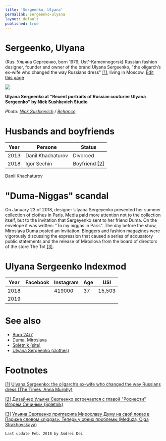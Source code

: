 ```yaml
---
title: 'Sergeenko, Ulyana'
permalink: sergeenko-ulyana
layout: default
published: true
---
```


# Sergeenko, Ulyana


(Rus. Ульяна Сергеенко, born 1979, Ust'-Kamennogorsk) Russian fashion designer, founder and owner of the brand Ulyana Sergeenko, "the oligarch’s ex-wife who changed the way Russians dress" <span id="a1">[\[1\]](#f1)</span>, living in Moscow. [Edit this page](http://prose.io/#indexmod/encyclopedia/edit/master/sergeenko-ulyana.md)

![](https://mir-s3-cdn-cf.behance.net/project_modules/max_1200/908b1256271565.59a74e16318d4.jpg)

**Ulyana Sergeenko at "Recent portraits of Russian couturier Ulyana Sergeenko" by  Nick Sushkevich Studio**

*Photo: [Nick Sushkevich](sushkevich-nick) / [Behance](https://mir-s3-cdn-cf.behance.net/project_modules/fs/908b1256271565.59a74e16318d4.jpg)*

# Husbands and boyfriends

|Year|Persone|Status
|----|-----|---|
|2013|Danil Khachaturov|Divorced|
|2018|Igor Sechin|Boyfriend <span id="a2">[\[2\]](#f2)</span>|



 Danil Khachaturov

# "Duma-Niggas" scandal

On January 23 of 2018, designer Ulyana Sergeyenko presented her summer collection of clothes in Paris. Media paid more attention not to the collection itself, but to the invitation that Sergeyenko sent to her friend Duma. On the envelope it was written: "To my niggas in Paris". The day before the show, Miroslava Duma posted an invitation. Bloggers and fashion magazines were vigorously discussing the expression that caused a series of accusatory public statements and the release of Miroslova from the board of directors of the store The Tot <span id="a3">[\[3\]](#f3)</span>.

# Ulyana Sergeenko Indexmod

|Year|Facebook|Instagram|Age|USI|
|-|-|-|-|-|
|2018||419000|37|15,503|
|2019|||||

# See also

+ [Buro 24/7](buro-24-7)
+ [Duma, Miroslava](duma-miroslava)
+ [Spletnik (site)](spletnik-site)
+ [Ulyana Sergeenko (clothes)](ulyana-sergeenko-clothes)


# Footnotes

[[1]](#a1) <span id="f1"></span> [Ulyana Sergeenko: the oligarch’s ex-wife who changed the way Russians dress (The Times, Anna Murphy)](https://www.thetimes.co.uk/article/ulyana-sergeenko-the-oligarchs-ex-wife-who-changed-the-way-russians-dress-zdndcqzml)

[[2]](#a2) <span id="f2"></span> [Дизайнер Ульяна Сергеенко встречается с главой "Роснефти" Игорем Сечиным (Spletnik)](http://www.spletnik.ru/buzz/love/80727-ulyana-sergeenko-vstrechaetsya-s-igorem-sechinym.html)

[[3]](#a3) <span id="f3"></span> [Ульяна Сергеенко пригласила Мирославу Думу на свой показ в Париже словом «niggas». Теперь у обеих проблемы (Meduza, Olga Strakhovskaya)](https://meduza.io/feature/2018/01/24/ulyana-sergeenko-priglasila-miroslavu-dumu-na-svoy-pokaz-v-parizhe-slovom-niggas-teper-u-obeih-problemy)

`Last update Feb. 2018 by Andrei Dei`
